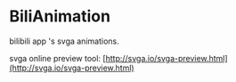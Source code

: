 # BiliAnimation

bilibili app 's svga animations.

svga online preview tool: [http://svga.io/svga-preview.html](http://svga.io/svga-preview.html)




